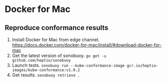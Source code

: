 # Docker for Mac

## Reproduce conformance results

1. Install Docker for Mac from edge channel. https://docs.docker.com/docker-for-mac/install/#download-docker-for-mac
2. Get the latest version of sonobuoy. `go get -u github.com/heptio/sonobuoy`
3. Launch tests. `sonobuoy run --kube-conformance-image gcr.io/heptio-images/kube-conformance:v1.9.2`
4. Get results. `sonobuoy retrieve .`
